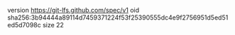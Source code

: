 version https://git-lfs.github.com/spec/v1
oid sha256:3b94444a89114d7459371224f53f25390555dc4e9f2756951d5ed51ed5d7098c
size 22
